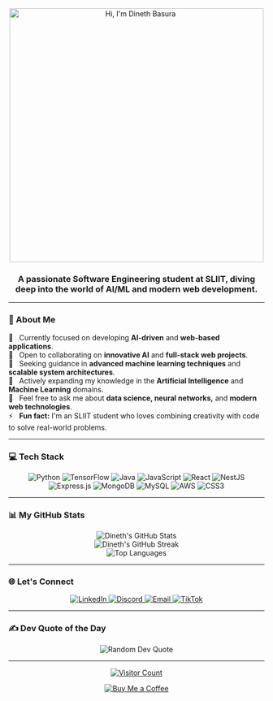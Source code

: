 <div align="center">
  <img src="https://YOUR_ANIMATED_GIF_URL_HERE.gif" alt="Hi, I'm Dineth Basura" width="500"/>
</div>

<div align="center">
  <h3>
    A passionate Software Engineering student at SLIIT, diving deep into the world of AI/ML and modern web development.
  </h3>
</div>

---

### 💫 About Me

<p>
  🔭 &nbsp; Currently focused on developing <strong>AI-driven</strong> and <strong>web-based applications</strong>.<br>
  👯 &nbsp; Open to collaborating on <strong>innovative AI</strong> and <strong>full-stack web projects</strong>.<br>
  🤝 &nbsp; Seeking guidance in <strong>advanced machine learning techniques</strong> and <strong>scalable system architectures</strong>.<br>
  🌱 &nbsp; Actively expanding my knowledge in the <strong>Artificial Intelligence</strong> and <strong>Machine Learning</strong> domains.<br>
  💬 &nbsp; Feel free to ask me about <strong>data science, neural networks,</strong> and <strong>modern web technologies</strong>.<br>
  ⚡ &nbsp; <strong>Fun fact:</strong> I'm an SLIIT student who loves combining creativity with code to solve real-world problems.
</p>

---

### 💻 Tech Stack

<p align="center">
  <img src="https://img.shields.io/badge/python-3670A0?style=for-the-badge&logo=python&logoColor=ffdd54" alt="Python"/>
  <img src="https://img.shields.io/badge/TensorFlow-%23FF6F00.svg?style=for-the-badge&logo=TensorFlow&logoColor=white" alt="TensorFlow"/>
  <img src="https://img.shields.io/badge/Java-%23007396.svg?style=for-the-badge&logo=java&logoColor=white" alt="Java"/>
  <img src="https://img.shields.io/badge/javascript-%23323330.svg?style=for-the-badge&logo=javascript&logoColor=%23F7DF1E" alt="JavaScript"/>
  <img src="https://img.shields.io/badge/react-%2320232a.svg?style=for-the-badge&logo=react&logoColor=%2361DAFB" alt="React"/>
  <img src="https://img.shields.io/badge/nestjs-%23E0234E.svg?style=for-the-badge&logo=nestjs&logoColor=white" alt="NestJS"/>
  <img src="https://img.shields.io/badge/express.js-%23404d59.svg?style=for-the-badge&logo=express&logoColor=%2361DAFB" alt="Express.js"/>
  <img src="https://img.shields.io/badge/MongoDB-%234ea94b.svg?style=for-the-badge&logo=mongodb&logoColor=white" alt="MongoDB"/>
  <img src="https://img.shields.io/badge/mysql-4479A1.svg?style=for-the-badge&logo=mysql&logoColor=white" alt="MySQL"/>
  <img src="https://img.shields.io/badge/AWS-%23FF9900.svg?style=for-the-badge&logo=amazon-aws&logoColor=white" alt="AWS"/>
  <img src="https://img.shields.io/badge/css3-%231572B6.svg?style=for-the-badge&logo=css3&logoColor=white" alt="CSS3"/>
</p>

---

### 📊 My GitHub Stats

<p align="center">
  <img src="https://github-readme-stats.vercel.app/api?username=Dineth-basura&theme=dark&hide_border=false&include_all_commits=true&count_private=true" alt="Dineth's GitHub Stats"/>
  <br/>
  <img src="https://nirzak-streak-stats.vercel.app/?user=Dineth-basura&theme=dark&hide_border=false" alt="Dineth's GitHub Streak"/>
  <br/>
  <img src="https://github-readme-stats.vercel.app/api/top-langs/?username=Dineth-basura&theme=dark&hide_border=false&include_all_commits=true&count_private=true&layout=compact" alt="Top Languages"/>
</p>

---

### 🌐 Let's Connect

<p align="center">
  <a href="https://www.linkedin.com/in/dineth-basura-00711035a?utm_source=share&utm_campaign=share_via&utm_content=profile&utm_medium=android_app" target="_blank">
    <img src="https://img.shields.io/badge/LinkedIn-%230077B5.svg?logo=linkedin&logoColor=white" alt="LinkedIn">
  </a>
  <a href="https://discord.gg/y23XvHxB" target="_blank">
    <img src="https://img.shields.io/badge/Discord-%237289DA.svg?logo=discord&logoColor=white" alt="Discord">
  </a>
  <a href="mailto:dinethbasura1@gmail.com" target="_blank">
    <img src="https://img.shields.io/badge/Email-D14836?logo=gmail&logoColor=white" alt="Email">
  </a>
  <a href="https://www.tiktok.com/@d4s_smokyzer?_r=1&_d=e8lkf598kl3c4i&sec_uid=MS4wLjABAAAAWuOdcTR_yLky259NSK81iL_Krz5dMkY9sLsZU-cyt_IkQDIXhyh_lP5JIyKybpJG&share_author_id=6928747625085453314" target="_blank">
    <img src="https://img.shields.io/badge/TikTok-%23000000.svg?logo=TikTok&logoColor=white" alt="TikTok">
  </a>
</p>

---

### ✍️ Dev Quote of the Day

<p align="center">
  <img src="https://quotes-github-readme.vercel.app/api?type=horizontal&theme=radical" alt="Random Dev Quote"/>
</p>

---

<p align="center">
  <a href="https://visitcount.itsvg.in">
    <img src="https://visitcount.itsvg.in/api?id=Dineth-basura&icon=0&color=0" alt="Visitor Count"/>
  </a>
</p>

<p align="center">
  <a href="https://buymeacoffee.com/dinethbasuj" target="_blank">
    <img src="https://img.shields.io/badge/Buy%20Me%20a%20Coffee-ffdd00?style=for-the-badge&logo=buy-me-a-coffee&logoColor=black" alt="Buy Me a Coffee">
  </a>
</p>
